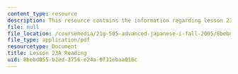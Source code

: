 ```yaml
---
content_type: resource
description: This resource contains the information regarding lesson 23a reading.
file: null
file_location: /coursemedia/21g-505-advanced-japanese-i-fall-2005/8bebd055b2ed3756e24a0f31ebaa016c_MIT21G_501F12_hw4_26a.pdf
file_type: application/pdf
resourcetype: Document
title: Lesson 23A Reading
uid: 8bebd055-b2ed-3756-e24a-0f31ebaa016c
---
```

